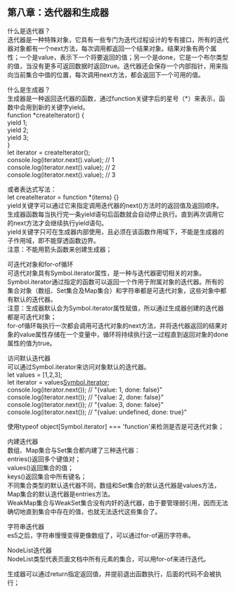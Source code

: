 ## 第八章：迭代器和生成器

什么是迭代器？<br>
迭代器是一种特殊对象，它具有一些专门为迭代过程设计的专有接口，所有的迭代器对象都有一个next方法，每次调用都返回一个结果对象。结果对象有两个属性；一个是value，表示下一个将要返回的值；另一个是done，它是一个布尔类型的值，当没有更多可返回数据时返回true。迭代器还会保存一个内部指针，用来指向当前集合中值的位置，每次调用next方法，都会返回下一个可用的值。<br>

什么是生成器？<br>
生成器是一种返回迭代器的函数，通过function关键字后的星号（*）来表示，函数中会用到新的关键字yield。<br>
function *createIterator() {<br>
  yield 1;<br>
  yield 2;<br>
  yield 3;<br>
}<br>
let iterator = createIterator();<br>
console.log(iterator.next().value); // 1<br>
console.log(iterator.next().value); // 2<br>
console.log(iterator.next().value); // 3<br>

或者表达式写法：<br>
let createIterator = function *(items) {}<br>
yield关键字可以通过它来指定调用迭代器的next()方法时的返回值及返回顺序。<br>
生成器函数每当执行完一条yield语句后函数就会自动停止执行。直到再次调用它的next方法才会继续执行yield语句。<br>
yield关键字只可在生成器内部使用，且必须在该函数作用域下，不能是生成器的子作用域，即不能穿透函数边界。<br>
注意：不能用箭头函数来创建生成器；<br>

可迭代对象和for-of循环<br>
可迭代对象具有Symbol.iterator属性，是一种与迭代器密切相关的对象。Symbol.iterator通过指定的函数可以返回一个作用于附属对象的迭代器。所有的集合对象（数组、Set集合及Map集合）和字符串都是可迭代对象，这些对象中都有默认的迭代器。<br>
注意：生成器默认会为Symbol.iterator属性赋值，所以通过生成器创建的迭代器都是可迭代对象；<br>
for-of循环每执行一次都会调用可迭代对象的next方法，并将迭代器返回的结果对象的value属性存储在一个变量中，循环将持续执行这一过程直到返回对象的done属性的值为true。<br>

访问默认迭代器<br>
可以通过Symbol.iterator来访问对象默认的迭代器。<br>
let values = [1,2,3];<br>
let iterator = values[Symbol.iterator]();<br>
console.log(iterator.next()); // "{value: 1, done: false}"<br>
console.log(iterator.next()); // "{value: 2, done: false}"<br>
console.log(iterator.next()); // "{value: 3, done: false}"<br>
console.log(iterator.next()); // "{value: undefined, done: true}"<br>

使用typeof object[Symbol.iterator] === 'function'来检测是否是可迭代对象；<br>

内建迭代器<br>
数组、Map集合与Set集合都内建了三种迭代器：<br>
entries()返回多个键值对；<br>
values()返回集合的值；<br>
keys()返回集合中所有键名；<br>
不同集合类型的默认迭代器不同，数组和Set集合的默认迭代器是values方法，Map集合的默认迭代器是entries方法。<br>
WeakMap集合与WeakSet集合没有内奸的迭代器，由于要管理弱引用，因而无法确切地直到集合中存在的值，也就无法迭代这些集合了。<br>

字符串迭代器<br>
es5之后，字符串慢慢变得更像数组了，可以通过for-of遍历字符串。<br>

NodeList迭代器<br>
NodeList类型代表页面文档中所有元素的集合，可以用for-of来进行迭代。<br>

生成器可以通过return指定返回值，并提前退出函数执行，后面的代码不会被执行；<br>